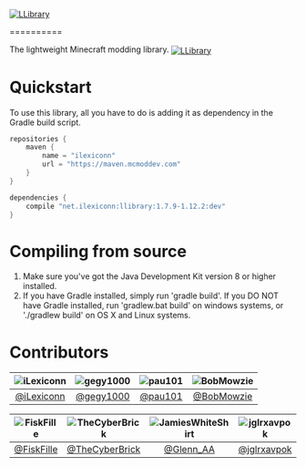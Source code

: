 [<img src="http://i.imgur.com/KOyR7CV.png" alt="LLibrary" align="center"/>](https://github.com/iLexiconn/LLibrary)

==========

The lightweight Minecraft modding library. [<img src="http://cf.way2muchnoise.eu/llibrary.svg" alt="LLibrary" align="center"/>](http://minecraft.curseforge.com/projects/llibrary)

Quickstart
==========
To use this library, all you have to do is adding it as dependency in the Gradle build script.
```gradle
repositories {
    maven {
        name = "ilexiconn"
        url = "https://maven.mcmoddev.com"
    }
}

dependencies {
    compile "net.ilexiconn:llibrary:1.7.9-1.12.2:dev"
}
```

Compiling from source
==========
1. Make sure you've got the Java Development Kit version 8 or higher installed.
2. If you have Gradle installed, simply run 'gradle build'. If you DO NOT have Gradle installed, run 'gradlew.bat build' on windows systems, or './gradlew build' on OS X and Linux systems.

Contributors
==========
|![iLexiconn](https://avatars0.githubusercontent.com/u/5201999?v=3&s=200)|![gegy1000](https://avatars0.githubusercontent.com/u/5172118?v=3&s=200)|![pau101](https://avatars0.githubusercontent.com/u/5201207?v=3&s=200)|![BobMowzie](https://avatars0.githubusercontent.com/u/7550579?v=3&s=200)
|:--------:|:--------:|:--------:|:--------:|
| [@iLexiconn](https://github.com/iLexiconn) | [@gegy1000](https://github.com/gegy1000) | [@pau101](https://github.com/pau101) | [@BobMowzie](https://github.com/BobMowzie)

|![FiskFille](https://avatars0.githubusercontent.com/u/10811084?v=3&s=200)|![TheCyberBrick](https://avatars0.githubusercontent.com/u/2338519?v=3&s=200)|![JamiesWhiteShirt](https://pbs.twimg.com/profile_images/468367942388699136/QTUVhT2k.jpeg)|![jglrxavpok](https://pbs.twimg.com/profile_images/554037406672773120/UdSbhRgp_200x200.png)
|:--------:|:--------:|:--------:|:--------:|
| [@FiskFille](https://github.com/FiskFille) | [@TheCyberBrick](https://github.com/TheCyberBrick) | [@Glenn_AA](https://twitter.com/Glenn_AA) | [@jglrxavpok](https://github.com/jglrxavpok)
